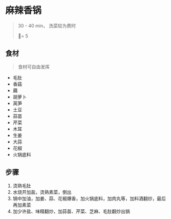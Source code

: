 # 麻辣香锅

> 30 - 40 min， 洗菜较为费时
>
> 🍚= 5

## 食材

> 食材可自由发挥

- 毛肚
- 香菇
- 藕
- 胡萝卜
- 莴笋
- 土豆
- 蒜苗
- 芹菜
- 木耳
- 生姜
- 大蒜
- 花椒
- 火锅底料

## 步骤

1. 烫熟毛肚
2. 水烧开加盐，烫熟素菜，倒出
3. 锅中加油，加姜、蒜、花椒爆香，加火锅底料，加肉丸等，加料酒翻炒，最后再加素菜
4. 加少许盐、味精翻炒，加蒜苗、芹菜、芝麻、毛肚翻炒出锅
